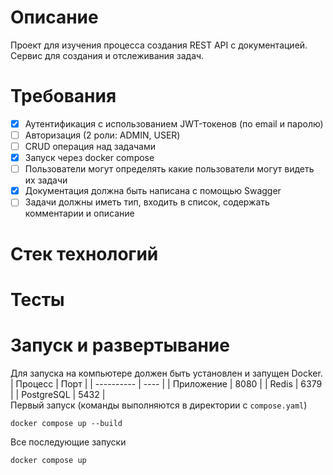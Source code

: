 # Описание
Проект для изучения процесса создания REST API с документацией.\
Сервис для создания и отслеживания задач.
# Требования
- [x] Аутентификация с использованием JWT-токенов (по email и паролю)
- [ ] Авторизация (2 роли: ADMIN, USER)
- [ ] CRUD операция над задачами
- [x] Запуск через docker compose
- [ ] Пользователи могут определять какие пользователи могут видеть их задачи
- [x] Документация должна быть написана с помощью Swagger
- [ ] Задачи должны иметь тип, входить в список, содержать комментарии и описание
# Стек технологий
# Тесты
# Запуск и развертывание
Для запуска на компьютере должен быть установлен и запущен Docker.\
| Процесс    | Порт |
| ---------- | ---- |
| Приложение | 8080 |
| Redis      | 6379 |
| PostgreSQL | 5432 |
\
Первый запуск (команды выполняются в директории с `compose.yaml`)
```
docker compose up --build
```
Все последующие запуски
```
docker compose up
```

